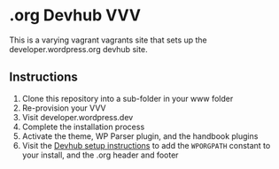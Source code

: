 # .org Devhub VVV

This is a varying vagrant vagrants site that sets up the developer.wordpress.org devhub site.

## Instructions


1. Clone this repository into a sub-folder in your www folder
2. Re-provision your VVV
3. Visit developer.wordpress.dev
4. Complete the installation process
5. Activate the theme, WP Parser plugin, and the handbook plugins
6. Visit the [Devhub setup instructions](https://make.wordpress.org/docs/handbook/developer-resources/devhub/) to add the `WPORGPATH` constant to your install, and the .org header and footer